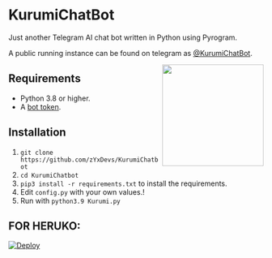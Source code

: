 # KurumiChatBot
Just another Telegram AI chat bot written in Python using Pyrogram.

A public running instance can be found on telegram as [@KurumiChatBot](https://t.me/KurimiChatBot).

<img src="https://telegra.ph/file/fb74c38f56323fb480709.jpg" width="200" align="right">

## Requirements

- Python 3.8 or higher.
- A [bot token](//t.me/botfather).


## Installation

1. `git clone https://github.com/zYxDevs/KurumiChatbot`
2. `cd KurumiChatbot`
3. `pip3 install -r requirements.txt` to install the requirements.
4. Edit `config.py` with your own values.!
5. Run with `python3.9 Kurumi.py`


## FOR HERUKO:
[![Deploy](https://www.herokucdn.com/deploy/button.svg)](https://heroku.com/deploy?template=https://github.com/zYxDevs/KurumiChatbot)
